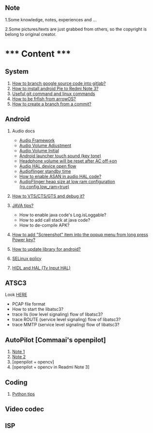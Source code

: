 Note
-------------------------------------
1.Some knowledge, notes, experiences and ...

2.Some pictures/texts are just grabbed from others, so the copyright is belong to original creator.

# *** Content ***

## System
1. [How to branch google source code into gitlab?](https://github.com/kueihua100/Docs/blob/master/system/How_to_branch_google_source_code_into_gitlab.md)
2. [How to install android Pie to Redmi Note 3?](https://github.com/kueihua100/Docs/blob/master/system/How_to_install_android_Pie_to_Redmi_Note_3.md)
3. [Useful git command and linux commands](https://github.com/kueihua100/Docs/blob/master/system/Useful_git_commands_and_linux_commands.md)
4. [How to be frfish from arrowOS?](https://github.com/kueihua100/Docs/blob/master/system/How_to_be_frfish_from_arrowOS.md)
5. [How to create a branch from a commit?](https://github.com/kueihua100/Docs/blob/master/system/How_to_create_a_branch_from_a_commit.md)

## Android
1. Audio docs
    * [Audio Framework](https://github.com/kueihua100/Docs/blob/master/audio/Audio_Framework.md)
    * [Audio Volume Adjustment](https://github.com/kueihua100/Docs/blob/master/audio/Audio_Volume_Adjustment.md)
    * [Audio Volume Initial](https://github.com/kueihua100/Docs/blob/master/audio/Audio_Volume_Initial.md)
    * [Android launcher touch sound (key tone)](https://github.com/kueihua100/Docs/blob/master/audio/Audio_launcher_touch_sound.md)
    * [Headphone volume will be reset after AC off->on](https://github.com/kueihua100/Docs/blob/master/audio/HP_volume_will_reset_after_AC_off_on.md)
    * [Audio HAL device open flow](https://github.com/kueihua100/Docs/blob/master/audio/Audio_HAL_device_open_flow.md)
    * [Audioflinger standby time](https://github.com/kueihua100/Docs/blob/master/audio/Audioflinger_standby_time.md)
    * [How to enable ASAN in audio HAL code?](https://github.com/kueihua100/Docs/blob/master/audio/audio_hal_asan_enable.md)
    * [AudioFlinger heap size at low ram configuration (ro.config.low_ram=true)](https://github.com/kueihua100/Docs/blob/master/audio/audioflinger_heap_size_at_low_ram.md)
    
2. [How to VTS/CTS/GTS and debug it?](https://github.com/kueihua100/Docs/blob/master/android/Debug_to_VTS_CTS_GTS.md)

3. [JAVA tips?](https://github.com/kueihua100/Docs/blob/master/android/Java_tips.md)
    * How to enable java code's Log.isLoggable?
    * How to add call stack at java code?
    * How to de-compile APK?

4. [How to add "Screenshot" item into the popup menu from long press Power key?](https://github.com/kueihua100/Docs/blob/master/android/Add_Screenshot_into_power_menu.md)

5. [How to update library for android?](https://github.com/kueihua100/Docs/blob/master/android/update_library_for_android.md)
6. [SELinux policy](https://github.com/kueihua100/Docs/blob/master/android/selinux_policy.md)
7. [HIDL and HAL (Tv Input HAL)](https://github.com/kueihua100/Docs/blob/master/android/HIDL_and_HAL.md)

## ATSC3
Look [HERE](https://github.com/kueihua100/Docs/tree/master/atsc3)
   * PCAP file format
   * How to start the libatsc3?
   * trace lls (low level signaling) flow of libatsc3?
   * trace ROUTE (service level signaling) flow of libatsc3?
   * trace MMTP (service level signaling) flow of libatsc3?

## AutoPilot [Commaai's openpilot]
1. [Note 1](https://github.com/kueihua100/Docs/blob/master/ai/commaai_openpilot_note1.md)
2. [Note 2](https://github.com/kueihua100/Docs/blob/master/ai/commaai_openpilot_note2.md)
3. [openpilot + opencv]
4. [openpilot + opencv in Readmi Note 3]

## Coding
1. [Python tips](https://github.com/kueihua100/Docs/blob/master/coding/Python_tips.md)

## Video codec

## ISP

